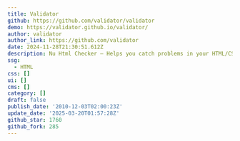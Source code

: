 ```yaml
---
title: Validator
github: https://github.com/validator/validator
demo: https://validator.github.io/validator/
author: validator
author_link: https://github.com/validator
date: 2024-11-28T21:30:51.612Z
description: Nu Html Checker – Helps you catch problems in your HTML/CSS/SVG
ssg:
  - HTML
css: []
ui: []
cms: []
category: []
draft: false
publish_date: '2010-12-03T02:00:23Z'
update_date: '2025-03-20T01:57:28Z'
github_star: 1760
github_fork: 285
---
```

